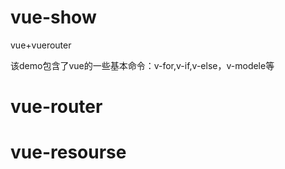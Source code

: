 # vue-show

vue+vuerouter

该demo包含了vue的一些基本命令：v-for,v-if,v-else，v-modele等

# vue-router
# vue-resourse
